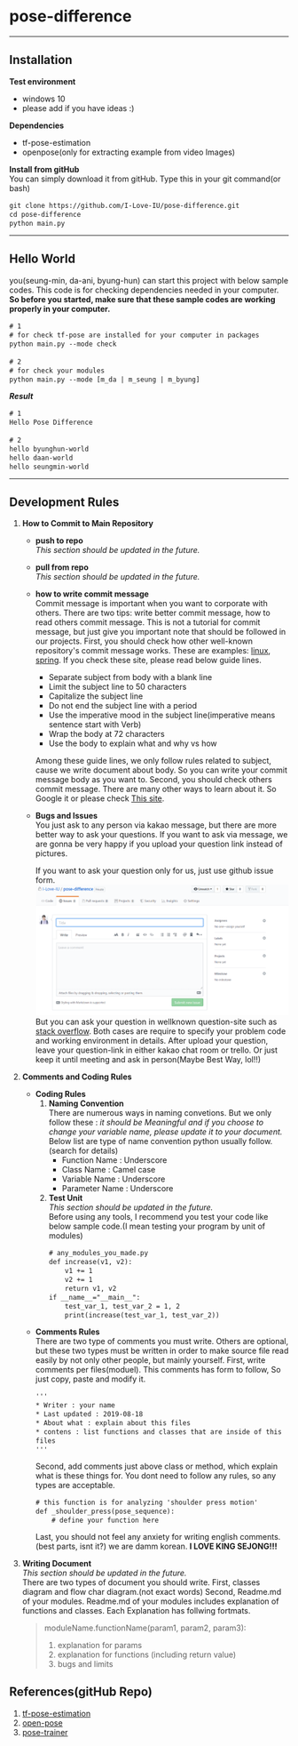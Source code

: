 # pose-difference
---

## Installation
**Test environment**
* windows 10
* please add if you have ideas :)

**Dependencies**
+ tf-pose-estimation
+ openpose(only for extracting example from video Images)

**Install from gitHub**  
You can simply download it from gitHub. Type this in your git command(or bash)
````
git clone https://github.com/I-Love-IU/pose-difference.git
cd pose-difference
python main.py
````

---
## Hello World
you(seung-min, da-ani, byung-hun) can start this project with below sample codes. This code is for checking dependencies needed in your computer. **So before you started, make sure that these sample codes are working properly in your computer.**
````
# 1
# for check tf-pose are installed for your computer in packages
python main.py --mode check

# 2
# for check your modules
python main.py --mode [m_da | m_seung | m_byung]
````
***Result***
````
# 1
Hello Pose Difference

# 2
hello byunghun-world
hello daan-world
hello seungmin-world
````

---
## Development Rules
1) **How to Commit to Main Repository**
    * **push to repo**  
        *This section should be updated in the future.*
    * **pull from repo**  
        *This section should be updated in the future.*
    * **how to write commit message**  
        Commit message is important when you want to corporate with others. There are two tips: write better commit message, how to read others commit message. This is not a tutorial for commit message, but just give you important note that should be followed in our projects. First, you should check how other well-known repository's commit message works. These are examples: [linux][9], [spring][10]. If you check these site, please read below guide lines.
        + Separate subject from body with a blank line
        + Limit the subject line to 50 characters
        + Capitalize the subject line
        + Do not end the subject line with a period
        + Use the imperative mood in the subject line(imperative means sentence start with Verb)
        + Wrap the body at 72 characters
        + Use the body to explain what and why vs how

        Among these guide lines, we only follow rules related to subject, cause we write document about body. So you can write your commit message body as you want to. Second, you should check others commit message. There are many other ways to learn about it. So Google it or please check [This site][8].

    * **Bugs and Issues**  
        You just ask to any person via kakao message, but there are more better way to ask your questions. If you want to ask via message, we are gonna be very happy if you upload your question link instead of pictures.

        If you want to ask your question only for us, just use github issue form.
        ![github issue][6]
        But you can ask your question in wellknown question-site such as [stack overflow][7]. Both cases are require to specify your problem code and working environment in details. After upload your question, leave your question-link in either kakao chat room or trello. Or just keep it until meeting and ask in person(Maybe Best Way, lol!!)

2) **Comments and Coding Rules**
    * **Coding Rules**
        1. **Naming Convention**  
            There are numerous ways in naming convetions. But we only follow these : *it should be Meaningful and if you choose to change your variable name, please update it to your document.* Below list are type of name convention python usually follow. (search for details)
            * Function Name : Underscore
            * Class Name : Camel case
            * Variable Name : Underscore
            * Parameter Name : Underscore
        2. **Test Unit**  
            *This section should be updated in the future.*  
            Before using any tools, I recommend you test your code like below sample code.(I mean testing your program by unit of modules)
            ````
            # any_modules_you_made.py
            def increase(v1, v2):
                v1 += 1
                v2 += 1
                return v1, v2
            if __name__="__main__":
                test_var_1, test_var_2 = 1, 2
                print(increase(test_var_1, test_var_2))
       
    * **Comments Rules**  
    There are two type of comments you must write. Others are optional, but these two types must be written in order to make source file read easily by not only other people, but mainly yourself.
    First, write comments per files(moduel). This comments has form to follow, So just copy, paste and modify it.
        ````
        '''
        * Writer : your name
        * Last updated : 2019-08-18
        * About what : explain about this files
        * contens : list functions and classes that are inside of this files
        '''
        ````
        Second, add comments just above class or method, which explain what is these things for. You dont need to follow any rules, so any types are acceptable.
        ````
        # this function is for analyzing 'shoulder press motion'
        def _shoulder_press(pose_sequence):
            # define your function here
        ````
        Last, you should not feel any anxiety for writing english comments.(best parts, isnt it?) we are damm korean. **I LOVE KING SEJONG!!!**
3) **Writing Document**  
    *This section should be updated in the future.*  
    There are two types of document you should write. First, classes diagram and flow char diagram.(not exact words) Second, Readme.md of your modules. Readme.md of your modules includes explanation of functions and classes. Each Explanation has follwing fortmats.

    > moduleName.functionName(param1, param2, param3):
    > 1. explanation for params
    > 2. explanation for functions (including return value)
    > 3. bugs and limits


## References(gitHub Repo)
1. [tf-pose-estimation][2]
2. [open-pose][3]
3. [pose-trainer][4]

[1]: https://i-love-iu.github.io/
[2]: https://github.com/ildoonet/tf-pose-estimation
[3]: https://github.com/CMU-Perceptual-Computing-Lab/openpose
[4]: https://github.com/stevenzchen/pose-trainer
[5]: https://trello.com/b/Jn1NikPt/sw-opensource-2019
[6]: /docs/issues.png
[7]: https://stackoverflow.com/
[8]: https://chris.beams.io/posts/git-commit/
[9]: https://github.com/torvalds/linux/commits/master
[10]: https://github.com/spring-projects/spring-boot/commits/master
